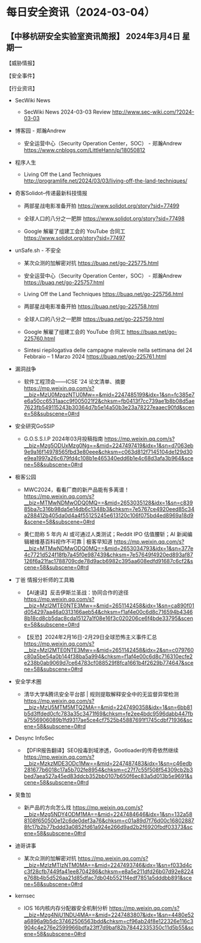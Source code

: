 # 每日安全资讯（2024-03-04）

【中移杭研安全实验室资讯简报】
2024年3月4日 星期一
---------------------------
【威胁情报】

【安全事件】

【行业资讯】

- SecWiki News
  - SecWiki News 2024-03-03 Review
http://www.sec-wiki.com/?2024-03-03

- 博客园 - 郑瀚Andrew
  - 安全运营中心（Security Operation Center，SOC） - 郑瀚Andrew
https://www.cnblogs.com/LittleHann/p/18050812

- 程序人生
  - Living Off the Land Techniques
http://programlife.net/2024/03/03/living-off-the-land-techniques/

- 奇客Solidot–传递最新科技情报
  - 两部星战电影准备开拍
https://www.solidot.org/story?sid=77499

  - 全球人口的八分之一肥胖
https://www.solidot.org/story?sid=77498

  - Google 解雇了组建工会的 YouTube 合同工
https://www.solidot.org/story?sid=77497

- unSafe.sh - 不安全
  - 某次众测的加解密对抗
https://buaq.net/go-225775.html

  - 安全运营中心（Security Operation Center，SOC） - 郑瀚Andrew
https://buaq.net/go-225757.html

  - Living Off the Land Techniques
https://buaq.net/go-225756.html

  - 两部星战电影准备开拍
https://buaq.net/go-225758.html

  - 全球人口的八分之一肥胖
https://buaq.net/go-225759.html

  - Google 解雇了组建工会的 YouTube 合同工
https://buaq.net/go-225760.html

  - Sintesi riepilogativa delle campagne malevole nella settimana del 24 Febbraio – 1 Marzo 2024
https://buaq.net/go-225761.html

- 漏洞战争
  - 软件工程顶会——ICSE '24 论文清单、摘要
https://mp.weixin.qq.com/s?__biz=MzU0MzgzNTU0Mw==&mid=2247485199&idx=1&sn=fc385e7e6a50cc6531aacc9f005021f2&chksm=fb0413f7cc739ae1b8b08d5ae7623fb549115243b30364d7b5e14a50b3e23a78227eaaec90fd&scene=58&subscene=0#rd

- 安全研究GoSSIP
  - G.O.S.S.I.P 2024年03月投稿指南
https://mp.weixin.qq.com/s?__biz=Mzg5ODUxMzg0Ng==&mid=2247497419&idx=1&sn=d7063eb9e9a16f14978565fbd3e80eee&chksm=c063d812f7145104de129d30e9ea1997a26c679fd4c108b1e465340edd6b1e4c68d3afa3b964&scene=58&subscene=0#rd

- 极客公园
  - MWC2024，看看厂商的新产品能有多离谱！
https://mp.weixin.qq.com/s?__biz=MTMwNDMwODQ0MQ==&mid=2653035128&idx=1&sn=c83985ba7c316b98da5e14db6c1348b3&chksm=7e5767ce4920eed85c34a288412b405da0d4a4f55125245e613120c106f075bd4ed8969a18d9&scene=58&subscene=0#rd

  - 黄仁勋称 5 年内 AI 或可通过人类测试；Reddit IPO 估值腰斩；AI 新闻编辑被维基百科视作不可靠 | 极客早知道
https://mp.weixin.qq.com/s?__biz=MTMwNDMwODQ0MQ==&mid=2653034793&idx=1&sn=377e4c7721d524f18fb7a45f0e987439&chksm=7e57649f4920ed893af87126f6a21fac1788709cde78d9acb6982c395aa608edfd91687c6cf2&scene=58&subscene=0#rd

- 丁爸 情报分析师的工具箱
  - 【AI速读】反击伊斯兰圣战：协同合作的途径
https://mp.weixin.qq.com/s?__biz=MzI2MTE0NTE3Mw==&mid=2651142458&idx=1&sn=ca890f01d054297aa46a0313166aeb54&chksm=f1af4e00c6d8c716594b43468b18cd8cb5dac8cda15127a1f08e16f3c020206ce6f4bde33795&scene=58&subscene=0#rd

  - 【反恐】2024年2月16日-2月29日全球恐怖主义事件汇总
https://mp.weixin.qq.com/s?__biz=MzI2MTE0NTE3Mw==&mid=2651142458&idx=2&sn=c079760c80a5be54a0b144f38ba5a994&chksm=f1af4e00c6d8c716310ecfe2e238b0ab9069d7ce64783cf088529f8fca1661b4f2629b774647&scene=58&subscene=0#rd

- 安全学术圈
  - 清华大学&腾讯安全平台部 | 规则提取解释安全中的无监督异常检测
https://mp.weixin.qq.com/s?__biz=MzU5MTM5MTQ2MA==&mid=2247490358&idx=1&sn=6bb81b5d3ffded0cfc783a35c3471f69&chksm=fe2ee4bdc9596dabb447fba7556906089b1fd9317ae5ce4cf7525b45887691f1745cdbf71936&scene=58&subscene=0#rd

- Desync InfoSec
  - 【DFIR报告翻译】SEO投毒到域渗透，Gootloader的传奇依然继续
https://mp.weixin.qq.com/s?__biz=MzkzMDE3ODc1Mw==&mid=2247487483&idx=1&sn=c46edb281677b6018c17a5b702fe8954&chksm=c27f7c55f508f54309cb2b3bed7aea527a45ed83ddcb352bb0107b650f6ec83a5d013b5e9691&scene=58&subscene=0#rd

- 吴鲁加
  - 新产品的方向怎么找
https://mp.weixin.qq.com/s?__biz=Mzg5NDY4ODM1MA==&mid=2247484646&idx=1&sn=132a588108f650500e12c6de0def3a76&chksm=c01a89d7f76d00c168028878fc17b2b77bddd3a0852fd61a924e266d9ad2b2f6920fbdf03373&scene=58&subscene=0#rd

- 迪哥讲事
  - 某次众测的加解密对抗
https://mp.weixin.qq.com/s?__biz=MzIzMTIzNTM0MA==&mid=2247493746&idx=1&sn=f033d4cc3f28cfb7449fa41ee8704286&chksm=e8a5e211dfd26b07d92e8224e768b4b5d526aa21d85dfac7db04b5521f4edf7851a5dddbb891&scene=58&subscene=0#rd

- kernsec
  - IOS 16内核内存分配器安全机制分析
https://mp.weixin.qq.com/s?__biz=Mzg4NjU1NDU4MA==&mid=2247483807&idx=1&sn=4480e52a6896a9b5dc37462506563bdd&chksm=cf96ab24f8e122326e116c3904c4e276e2599966bdfa23ff7d9baf82b78442335350c11d5b55&scene=58&subscene=0#rd

